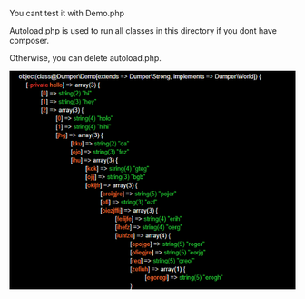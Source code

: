 You cant test it with Demo.php <br />

Autoload.php is used to run all classes in this directory if you dont have composer. <br />

Otherwise, you can delete autoload.php.

<img align="center" src="/DemoImg/DumperDemo.png" alt="demo image">
